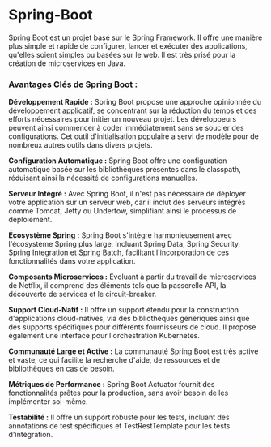 # Spring-Boot

Spring Boot est un projet basé sur le Spring Framework. Il offre une manière plus simple et rapide de configurer, lancer et exécuter des applications, qu'elles soient simples ou basées sur le web. Il est très prisé pour la création de microservices en Java.  

### Avantages Clés de Spring Boot :  
  
**Développement Rapide :** Spring Boot propose une approche opinionnée du développement applicatif, se concentrant sur la réduction du temps et des efforts nécessaires pour initier un nouveau projet. Les développeurs peuvent ainsi commencer à coder immédiatement sans se soucier des configurations. Cet outil d'initialisation populaire a servi de modèle pour de nombreux autres outils dans divers projets.  
  
**Configuration Automatique :** Spring Boot offre une configuration automatique basée sur les bibliothèques présentes dans le classpath, réduisant ainsi la nécessité de configurations manuelles.  

**Serveur Intégré :** Avec Spring Boot, il n'est pas nécessaire de déployer votre application sur un serveur web, car il inclut des serveurs intégrés comme Tomcat, Jetty ou Undertow, simplifiant ainsi le processus de déploiement.  

**Écosystème Spring :** Spring Boot s'intègre harmonieusement avec l'écosystème Spring plus large, incluant Spring Data, Spring Security, Spring Integration et Spring Batch, facilitant l'incorporation de ces fonctionnalités dans votre application.

**Composants Microservices :** Évoluant à partir du travail de microservices de Netflix, il comprend des éléments tels que la passerelle API, la découverte de services et le circuit-breaker.  

**Support Cloud-Natif :** Il offre un support étendu pour la construction d'applications cloud-natives, via des bibliothèques génériques ainsi que des supports spécifiques pour différents fournisseurs de cloud. Il propose également une interface pour l'orchestration Kubernetes.  

**Communauté Large et Active :** La communauté Spring Boot est très active et vaste, ce qui facilite la recherche d'aide, de ressources et de bibliothèques en cas de besoin.  

**Métriques de Performance :** Spring Boot Actuator fournit des fonctionnalités prêtes pour la production, sans avoir besoin de les implémenter soi-même.  

**Testabilité :** Il offre un support robuste pour les tests, incluant des annotations de test spécifiques et TestRestTemplate pour les tests d'intégration.  
